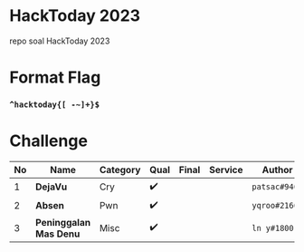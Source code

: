 # HackToday 2023
repo soal HackToday 2023

# Format Flag
### `^hacktoday{[ -~]+}$` ###

# Challenge
| No 	| Name                     	| Category 	| Qual 	| Final 	| Service 	| Author        	|
|----	|--------------------------	|----------	|------	|-------	|---------	|---------------	|
| 1  	| **DejaVu**               	| Cry      	| ✔️    	|       	|         	| `patsac#9402` 	|
| 2  	| **Absen**                	| Pwn      	| ✔️    	|       	|         	| `yqroo#2166`  	|
| 3  	| **Peninggalan Mas Denu** 	| Misc     	| ✔️    	|       	|         	| `ln y#1800`   	|
